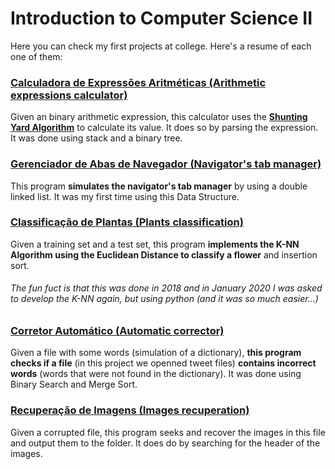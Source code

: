 # Introduction to Computer Science II 
Here you can check my first projects at college. Here's a resume of each one of them:

### **[Calculadora de Expressões Aritméticas (Arithmetic expressions calculator)](https://github.com/henriquesqs/Graduation-codes/tree/master/Introduction%20to%20Computer%20Science%20II/CalculadoraExpressoesAritmeticas)**
Given an binary arithmetic expression, this calculator uses the [**Shunting Yard Algorithm**](https://brilliant.org/wiki/shunting-yard-algorithm/) to calculate its value. It does so by parsing the expression. It was done using stack and a binary tree.

### **[Gerenciador de Abas de Navegador (Navigator's tab manager)](https://github.com/henriquesqs/Graduation-codes/tree/master/Introduction%20to%20Computer%20Science%20II/GerenciadorAbasNavegador)**
This program **simulates the navigator's tab manager** by using a double linked list. It was my first time using this Data Structure.

### **[Classificação de Plantas (Plants classification)](https://github.com/henriquesqs/Graduation-codes/blob/master/Introduction%20to%20Computer%20Science%20II/ClassificacaoEspeciesDePlantasKNN.c)**
Given a training set and a test set, this program **implements the K-NN Algorithm using the Euclidean Distance to classify a flower** and insertion sort.

###### The fun fuct is that this was done in 2018 and in January 2020 I was asked to develop the K-NN again, but using python (and it was so much easier...)

### **[Corretor Automático (Automatic corrector)](https://github.com/henriquesqs/Graduation-codes/blob/master/Introduction%20to%20Computer%20Science%20II/CorretorAutomatico.c)**
Given a file with some words (simulation of a dictionary), **this program checks if a file** (in this project we openned tweet files) **contains incorrect words** (words that were not found in the dictionary). It was done using Binary Search and Merge Sort.
 
### **[Recuperação de Imagens (Images recuperation)](https://github.com/henriquesqs/Graduation-codes/blob/master/Introduction%20to%20Computer%20Science%20II/RecuperacaoImagens.c)**
Given a corrupted file, this program seeks and recover the images in this file and output them to the folder. It does do by searching for the header of the images.
